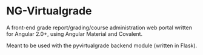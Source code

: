 # NG-Virtualgrade

A front-end grade report/grading/course administration web portal written for Angular 2.0+, using Angular Material and Covalent.

Meant to be used with the pyvirtualgrade backend module (written in Flask).
